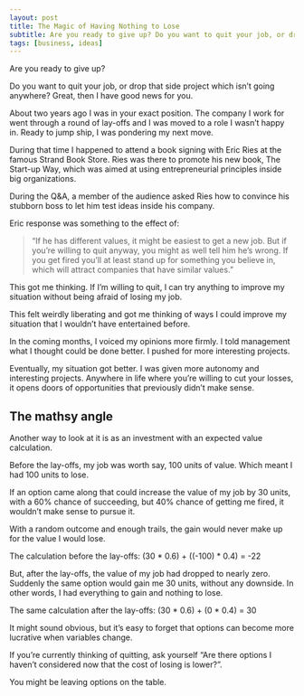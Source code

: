 ```yaml
---
layout: post
title: The Magic of Having Nothing to Lose
subtitle: Are you ready to give up? Do you want to quit your job, or drop that side project which isn’t going anywhere? Great, then I have good news for you…
tags: [business, ideas]
---
```


Are you ready to give up?

Do you want to quit your job, or drop that side project which isn’t going anywhere? Great, then I have good news for you.

About two years ago I was in your exact position. The company I work for went through a round of lay-offs and I was moved to a role I wasn’t happy in. Ready to jump ship, I was pondering my next move.

During that time I happened to attend a book signing with Eric Ries at the famous Strand Book Store. Ries was there to promote his new book, The Start-up Way, which was aimed at using entrepreneurial principles inside big organizations.

During the Q&A, a member of the audience asked Ries how to convince his stubborn boss to let him test ideas inside his company.

Eric response was something to the effect of:
> “If he has different values, it might be easiest to get a new job. But if you’re willing to quit anyway, you might as well tell him he’s wrong. If you get fired you’ll at least stand up for something you believe in, which will attract companies that have similar values.”

This got me thinking. If I’m willing to quit, I can try anything to improve my situation without being afraid of losing my job.

This felt weirdly liberating and got me thinking of ways I could improve my situation that I wouldn’t have entertained before.

In the coming months, I voiced my opinions more firmly. I told management what I thought could be done better. I pushed for more interesting projects.

Eventually, my situation got better. I was given more autonomy and interesting projects.
Anywhere in life where you’re willing to cut your losses, it opens doors of opportunities that previously didn’t make sense.

## The mathsy angle
Another way to look at it is as an investment with an expected value calculation.

Before the lay-offs, my job was worth say, 100 units of value. Which meant I had 100 units to lose.

If an option came along that could increase the value of my job by 30 units, with a 60% chance of succeeding, but 40% chance of getting me fired, it wouldn’t make sense to pursue it.

With a random outcome and enough trails, the gain would never make up for the value I would lose.

The calculation before the lay-offs:
(30 * 0.6) + ((-100) * 0.4) = -22

But, after the lay-offs, the value of my job had dropped to nearly zero. Suddenly the same option would gain me 30 units, without any downside. In other words, I had everything to gain and nothing to lose.

The same calculation after the lay-offs:
(30 * 0.6) + (0 * 0.4) = 30

It might sound obvious, but it’s easy to forget that options can become more lucrative when variables change.

If you’re currently thinking of quitting, ask yourself “Are there options I haven’t considered now that the cost of losing is lower?”.

You might be leaving options on the table.

